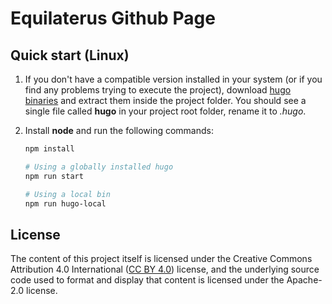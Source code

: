 # Equilaterus Github Page

## Quick start (Linux)

1. If you don't have a compatible version installed in your system (or if you find any problems trying to execute the project), download [hugo binaries](https://github.com/gohugoio/hugo/releases/tag/v0.117.0) and extract them inside the project folder. You should see a single file called **hugo** in your project root folder, rename it to *.hugo*.

2. Install **node** and run the following commands:

   ```sh
   npm install
   
   # Using a globally installed hugo
   npm run start

   # Using a local bin
   npm run hugo-local
   ```

## License

The content of this project itself is licensed under the Creative Commons Attribution 4.0 International ([CC BY 4.0](https://creativecommons.org/licenses/by/4.0/)) license, and the underlying source code used to format and display that content is licensed under the Apache-2.0 license.
